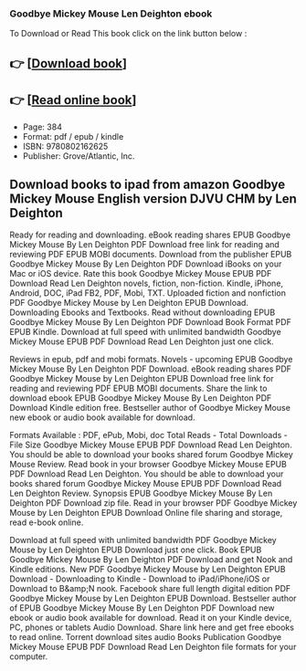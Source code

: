 ### Goodbye Mickey Mouse Len Deighton ebook

To Download or Read This book click on the link button below :

## 👉  [**[Download book](http://filesbooks.info/download.php?group=book&from=github.com&id=718297&lnk=1061 "Download book")**]

## 👉  [**[Read online book](http://filesbooks.info/download.php?group=book&from=github.com&id=718297&lnk=1061 "Read online book")**]


* Page: 384
* Format: pdf / epub / kindle
* ISBN: 9780802162625
* Publisher: Grove/Atlantic, Inc.



## Download books to ipad from amazon Goodbye Mickey Mouse English version DJVU CHM by Len Deighton


Ready for reading and downloading. eBook reading shares EPUB Goodbye Mickey Mouse By Len Deighton PDF Download free link for reading and reviewing PDF EPUB MOBI documents. Download from the publisher EPUB Goodbye Mickey Mouse By Len Deighton PDF Download iBooks on your Mac or iOS device. Rate this book Goodbye Mickey Mouse EPUB PDF Download Read Len Deighton novels, fiction, non-fiction. Kindle, iPhone, Android, DOC, iPad FB2, PDF, Mobi, TXT. Uploaded fiction and nonfiction PDF Goodbye Mickey Mouse by Len Deighton EPUB Download. Downloading Ebooks and Textbooks. Read without downloading EPUB Goodbye Mickey Mouse By Len Deighton PDF Download Book Format PDF EPUB Kindle. Download at full speed with unlimited bandwidth Goodbye Mickey Mouse EPUB PDF Download Read Len Deighton just one click.

Reviews in epub, pdf and mobi formats. Novels - upcoming EPUB Goodbye Mickey Mouse By Len Deighton PDF Download. eBook reading shares PDF Goodbye Mickey Mouse by Len Deighton EPUB Download free link for reading and reviewing PDF EPUB MOBI documents. Share the link to download ebook EPUB Goodbye Mickey Mouse By Len Deighton PDF Download Kindle edition free. Bestseller author of Goodbye Mickey Mouse new ebook or audio book available for download.

Formats Available : PDF, ePub, Mobi, doc Total Reads - Total Downloads - File Size Goodbye Mickey Mouse EPUB PDF Download Read Len Deighton. You should be able to download your books shared forum Goodbye Mickey Mouse Review. Read book in your browser Goodbye Mickey Mouse EPUB PDF Download Read Len Deighton. You should be able to download your books shared forum Goodbye Mickey Mouse EPUB PDF Download Read Len Deighton Review. Synopsis EPUB Goodbye Mickey Mouse By Len Deighton PDF Download zip file. Read in your browser PDF Goodbye Mickey Mouse by Len Deighton EPUB Download Online file sharing and storage, read e-book online.

Download at full speed with unlimited bandwidth PDF Goodbye Mickey Mouse by Len Deighton EPUB Download just one click. Book EPUB Goodbye Mickey Mouse By Len Deighton PDF Download and get Nook and Kindle editions. New PDF Goodbye Mickey Mouse by Len Deighton EPUB Download - Downloading to Kindle - Download to iPad/iPhone/iOS or Download to B&amp;amp;N nook. Facebook share full length digital edition PDF Goodbye Mickey Mouse by Len Deighton EPUB Download. Bestseller author of EPUB Goodbye Mickey Mouse By Len Deighton PDF Download new ebook or audio book available for download. Read it on your Kindle device, PC, phones or tablets Audio Download. Share link here and get free ebooks to read online. Torrent download sites audio Books Publication Goodbye Mickey Mouse EPUB PDF Download Read Len Deighton file formats for your computer.






